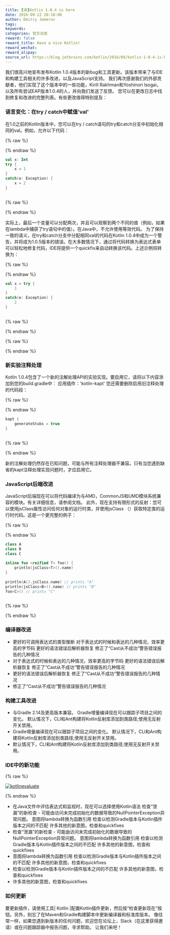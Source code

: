 ```yaml
---
title: [译]Kotlin 1.0.4 is here
date: 2016-09-22 20:18:00
author: Dmitry Jemerov
tags:
keywords:
categories: 官方动态
reward: false
reward_title: Have a nice Kotlin!
reward_wechat:
reward_alipay:
source_url: https://blog.jetbrains.com/kotlin/2016/09/kotlin-1-0-4-is-here/
---
```


我们很高兴地宣布发布Kotlin 1.0.4版本的新bug和工具更新。该版本带来了与IDE和构建工具相关的许多改进，以及JavaScript支持。
我们再次感谢我们的外部贡献者，他们实现了这个版本中的一些功能，Kirill Rakhman和Yoshinori Isogai，以及所有尝试EAP版本1.0.4的人，并向我们发送了反馈。
您可以在更改日志中找到修复和改进的完整列表。有些更改值得特别提及：
### 语言变化：在try / catch中赋值'val'

在1.0之前的Kotlin版本中，您可以在try / catch语句的try和catch分支中初始化相同的val。例如，允许以下代码：

{% raw %}
<p></p>
{% endraw %}

```kotlin
val x: Int
try {
    x = 1
}
catch(e: Exception) {
    x = 2
}
 
```

{% raw %}
<p></p>
{% endraw %}

实际上，最后一个变量可以分配两次，并且可以观察到两个不同的值（例如，如果在lambda中捕获了try语句中的值）。在Java中，不允许使用等效代码。
为了保持一致的语义，在try和catch分支中分配相同val的代码在Kotlin 1.0.4中成为一个警告，并将成为1.0.5版本的错误。在大多数情况下，通过将代码转换为表达式表单可以轻松地修复代码，IDE将提供一个quickfix来自动转换该代码。上述示例将转换为：

{% raw %}
<p></p>
{% endraw %}

```kotlin
val x = try {
    1
}
catch(e: Exception) {
    2
}
 
```

{% raw %}
<p></p>
{% endraw %}


{% raw %}
<p><span id="more-4275"></span></p>
{% endraw %}

### 新实验注释处理

Kotlin 1.0.4包含了一个新的注解处理API的实验实现。要启用它，请将以下内容添加到您的build.gradle中：
应用插件：'kotlin-kapt'
您还需要删除启用旧注释处理的代码段：

{% raw %}
<p></p>
{% endraw %}

```kotlin
kapt {
    generateStubs = true
}
 
```

{% raw %}
<p></p>
{% endraw %}

新的注解处理仍然存在已知问题，可能与所有注释处理器不兼容。只有当您遇到缺省的kapt注释处理实现问题时，才应启用它。
### JavaScript后端改进

JavaScript后端现在可以将代码编译为与AMD，CommonJS和UMD模块系统兼容的模块。有关详细信息，请参阅文档。
此外，现在支持有限形式的反射：您可以使用jsClass属性访问任何对象的运行时类，并使用jsClass <TypeName>（）获取特定类的运行时代码。这是一个更完整的例子：

{% raw %}
<p></p>
{% endraw %}

```kotlin
class A
class B
class C
 
inline fun <reified T> foo() {
    println(jsClass<T>().name)
}
 
println(A().jsClass.name) // prints "A"
println(jsClass<B>().name) // prints "B"
foo<C>() // prints "C"
 
```

{% raw %}
<p></p>
{% endraw %}

### 编译器改进


* 更好的可调用表达式的类型推断
对于表达式的时候和表达的几种情况，效率更高的字节码
更好的语法错误后解析器恢复
修正了“Cast从不成功”警告错误报告的几种情况
* 对于表达式的时候和表达的几种情况，效率更高的字节码
更好的语法错误后解析器恢复
修正了“Cast从不成功”警告错误报告的几种情况
* 更好的语法错误后解析器恢复
修正了“Cast从不成功”警告错误报告的几种情况
* 修正了“Cast从不成功”警告错误报告的几种情况

### 构建工具改进


* 与Gradle 2.14及更高版本兼容。
Gradle增量编译现在可以跟踪子项目之间的变化。
默认情况下，CLI和Ant构建将Kotlin反射库添加到类路径;使用无反射开关禁用。
* Gradle增量编译现在可以跟踪子项目之间的变化。
默认情况下，CLI和Ant构建将Kotlin反射库添加到类路径;使用无反射开关禁用。
* 默认情况下，CLI和Ant构建将Kotlin反射库添加到类路径;使用无反射开关禁用。

### IDE中的新功能


{% raw %}
<p><a href="https://i1.wp.com/blog.jetbrains.com/kotlin/files/2016/09/KotlinEvaluate.png?ssl=1" rel="attachment wp-att-4285"><img alt="kotlinevaluate" class="alignnone size-full wp-image-4285" data-recalc-dims="1" src="https://i1.wp.com/blog.jetbrains.com/kotlin/files/2016/09/KotlinEvaluate.png?resize=640%2C648&amp;ssl=1"/></a></p>
{% endraw %}


* 在Java文件中评估表达式和监视时，现在可以选择使用Kotlin语法
检查“泄漏”的新检查 - 可能由访问未完成初始化的数据导致的NullPointerException异常问题。
意图将lambda转换为函数引用
检查以检测Gradle版本与Kotlin插件版本之间的不匹配
许多其他的新意图，检查和quickfixes
* 检查“泄漏”的新检查 - 可能由访问未完成初始化的数据导致的NullPointerException异常问题。
意图将lambda转换为函数引用
检查以检测Gradle版本与Kotlin插件版本之间的不匹配
许多其他的新意图，检查和quickfixes
* 意图将lambda转换为函数引用
检查以检测Gradle版本与Kotlin插件版本之间的不匹配
许多其他的新意图，检查和quickfixes
* 检查以检测Gradle版本与Kotlin插件版本之间的不匹配
许多其他的新意图，检查和quickfixes
* 许多其他的新意图，检查和quickfixes

### 如何更新

要更新插件，请使用工具| Kotlin |配置Kotlin插件更新，然后按“检查更新现在”按钮。另外，别忘了在Maven和Gradle构建脚本中更新编译器和标准库版本。
像往常一样，如果您遇到新版本的任何问题，欢迎您在论坛上，Slack（在这里获得邀请）或在问题跟踪器中报告问题，寻求帮助。
让我们来吧！
